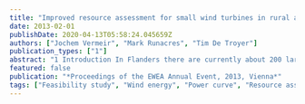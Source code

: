 ```yaml
---
title: "Improved resource assessment for small wind turbines in rural and urban areas"
date: 2013-02-01
publishDate: 2020-04-13T05:58:24.045659Z
authors: ["Jochem Vermeir", "Mark Runacres", "Tim De Troyer"]
publication_types: ["1"]
abstract: "1 Introduction In Flanders there are currently about 200 large windturbines (between 0.5 and 5 MW) installed. The number of small wind turbines (less than 100 kW) is roughly four times less, despite the much lower investment cost. It appears that the market of small wind turbines is deadlocked: small turbines still need technological improvement to close the performance gap with large wind turbines, but because there is no market, there is very little investment in research and development. Still, the public is supportive of wind turbines, and they think it important to invest in sustainable energy produc- tion (Van Hamme and Loix, 2011). In this paper we present the results of our feasibility study about small wind turbines in Flanders (Runacres et al., 2012). There are a number of small turbines on the market with adequate efficiency. Admittedly, many of the small wind turbines on the market are below par, but some are good enough to represent a viable alternative to other small-scale sources of renewable energy, such as photovoltaic panels. We have found that siting and resource assessment are an important impediment to the further development of small wind turbines. In particular, the classical methods for wind resource assessment are often not sufficient to obtain a reliable prediction of the annual energy production at a site suitable for small wind turbines (Willemsen and Wisse, 2002). The paper is organized as follows: we first present the general results of the feasibility study, focussing on the sensitivity of the approaches to predict annual yield. We then identify three key factors and propose alternatives that are scientifically more justified. 2 Feasibility study Are small wind turbines suitable to provide sustainable energy for SME's in Flanders? To answer this question, we performed wind speed measurements at various sites and conducted an exhaustive review of small wind turbines to compare the different characteristics. Combining these two aspects, we can make predictions of the annual energy production of different turbines at different sites. We performed wind measurements at 10.5 and 15 m, in built-up as well as rural areas. Our measurements were supplemented by measurements from the Royal Meteorological Institutes of Belgium (KMI) and the Netherlands (KNMI) and wind data available from project partners. For every site we constructed wind roses and energy diagrams and fitted different types of probability density functions to the data. Although these estimated distri- butions represent the data quite well (in terms of mean speed and overall shape), we found that energy yield predictions are very sensitive for the way in which the wind data are combined with the power curve. In our review of wind turbines, characteristics such as cut-in and cut- out speeds, rated power, the power curve, rotor diameter, and cost were collected for over 700 small wind turbines. To predict the annual yield at a certain site we only used turbines for which independently measured power curves were available. We also installed and tested two of our own small wind turbines. We found that rated power is a misleading indicator of the actual annual yield of a small wind turbine. To systematize the resource assessment we analysed a tool developed by Bruno Claessens and his collab- orators at Apère. This tool was used to predict the return on investment for different turbines at 18 locations in or close to Flanders, taking into account local wind speed, independently measured power curves, subsidies and fiscal policies. We extended the tool with our own measurements, added more wind turbines and improved the description of the atmospheric boundary layer. The tool is available for download from www.microwindturbine.be. The tool allows to use actual wind measurements as input data, or one can select a nearby measurement mast and a correction factor to take into account the surroundings (Wieringa, 1992). Often though the turbine will be installed at a height that differs from the height of the wind measurement. The wind speed then has to be extrapolated using the so-called log laws representing the atmospheric boundary layer. We compared different approaches using wind measurements at different heights and CFD simulations. Here again it turns out that the particular procedure used to correlate one wind speed to a different location can change the annual yield by a sig- nificant margin. To summarize, we have identified three key factors that determine the reliability of the resource assessment: * the detailed shape of the power curve at the wind speeds of interest, * the manner in which wind speed measurements are extrapolated from one height to another, * the method used to extract the distribution from the wind measurements. 3 Shape of the power curve We have performed resource assessment studies for ten different turbines using different sets of wind measurements and different density functions of the wind distribution. We found that rated power is a misleading indicator of the actual annual yield of a small wind turbine. The wind speed at limited heights (typically in the order of 15 m) and typical operating conditions of small wind turbines are invariably much lower than the rated speed. The cut-in speed and the steepness of the power curve at these low speeds will ultimately determine the annual energy production in a medium-to-low wind speeds area such as Flanders. This statement is illustrated by an example. The annual energy production of two different small wind turbines are compared for a specific site. Figure 1 shows the power curves of both turbines. A higher rated power and lower cut-in speed for turbine 1 can be determined from the figure. The wind data from a specific site is used to estimate the annual energy production. The results of the measurement campaign for a site in Flanders are shown. The figure shows the probabilty distribution of the measurements and the weibull distribution. As we now predict the annual energy production by the product of the probality distribution and the power curve, a higher energy production for turbine 2 is determined. The estimated annual energy production for turbine 1 is 2251 kWh/year and 2626 kWh/year for turbine 2. This implies also that what constitutes a 'most suited wind turbine' will be site dependent. In order to systematically compare different wind turbines for a given site one needs to compare the product of the wind distribution and the power curves. 4 Representation of the wind distribution In particular for the built environment and close to obstacles, the use of the Weibull distribution can give rise to substantial errors. Errors in ex- cess of 10% were found when e.g. a Weibull distribution was used, as is customary in most resource analyses. This is mainly due to its inability to cope with the non-zero probability of very low wind speeds. This inability skews the distribution at higher wind speeds and translates into an error of the estimated annual yield. We compare different methods to alleviate this problem (Carta et al., 2009) and we compare the effect on the accu- racy of the predicted annual yield. We also investigate the applicability of such distribution for wind speed measurements at the rooftop of buildings. More specifically we investigate the method by Takle and Brown (1977) that combines the Weibull distribution with a probability for null wind speeds, and the maximum entropy probability density function (Ram ??rez and Carta, 2006) that is specifically suited to match frequency histograms of the cube of the wind speed, and thus a useful tool to evaluate wind resources at a given site. Takle and Brown (1977) define a hybrid probability density function P H : PH(U) = F0?(U) + (1 ? F0)PW (U) (1) where * F0 is the probability of observing zero wind speeds, * ?(U) is the Dirac delta function, * P W (U ) is the classical Weibull distribution, * and U the wind speed. Ram ??rez and Carta (2006) rather define their probability density function as M PM(U,?1,...,?M)=exp ?0+?iUi (2) i?1 The ?'s are the distribution parameters, and ?0 in particular describes the non-null probability of the very small wind speeds. We show that we increase the accuracy of the annual yield production by using the maximum entropy distribution to represent the wind data. 5 Extrapolation of wind speeds at different heights Different approaches exist to represent the wind speed as a function of height above ground level. Often a logarithmic profile is assumed, such as (Manwell et al., 2009): with U(z)= ? ln z U the wind speed [m/s], U? the shear speed [m/s], (3) ? the von Karman constant (0.41), and U ? z + z0 z the height [m]. There are however different variations of these laws, and the differences between the different logarithmic approximations are substantial. In the paper we systematically compare different log-law approximations and their effect on resource assessment using CFD simulations. We demonstrate the results using annual yield predictions for a given site in Ranst, Flanders. In figure 3 a CFD simulation of the wind flow over the terrain is shown. To perform a numerical simulation of the site, a wind profile must be applied at the inlet boundary. This profile is shown in figure 4. 6 Conclusions In this paper we have discussed three key factors that greatly influence the accuracy of the annual yield prediction for small turbines: * the shape of the power curve at low to moderate wind speeds, * the choice of the probability density function to represent the wind distribution, * and the extrapolation of wind speeds to different heights. Based on our feasibility study for small wind turbines in Flanders, we used wind measurements, power curve measurements and CFD simulations to predict the energy production for different turbines at a given site. We find that the rated power is not a good predictor of annual energy yield in the typical conditions under which a small wind turbine operates in Flanders. We find that the standard use of the Weibull probability density function can lead to substantial errors. We were able to improve the accuracy of the yield prediction by tuning the probability density function and the height variation of the wind. References Carta, J., Ram ??rez, P., and Vel ?azquez, S. (2009). A review of wind speed probability distributions used in wind energy analysis: Case studies in the canary islands. Renewable and Sustainable Energy Reviews, 13:933-955. Manwell, F., McGowan, J., and Rogers, A. (2009). Wind Energy Explained. John Wiley & Sons, Chichester, 2nd edition. Ram ??rez, P. and Carta, J. (2006). The use of wind probability distributions derived from the maximum entropy principle in the analysis of wind en- ergy. a case study. Energy Conversion and Management, 47(1516):2564 - 2577. Runacres, M., Vermeir, J., and De Troyer, T. (2012). IWT 090192 Final Report--On the use of small wind turbines for sustainable energy produc- tion for SME's and individuals. Erasmushogeschool Brussel. Takle, E. and Brown, J. (1977). Note on the use of weibull statistics to char- acterize wind-speed data. Journal Paper No. J-8941 of the Iowa Agricul- ture and Home Economics Experiment Station. 7 Van Hamme, E. and Loix, E. (2011). VEA--Survey of the Support for Wind Energy in Flanders. Vlaams Energieagenschap (Flemish Energy Agency) and GfK Significant. http://www.energiesparen.be/node/880. Wieringa, J. (1992). Updating the davenport roughness classification. Jour- nal of Wind Engineering and Industrial Aerodynamics, 41-44:357-368. Willemsen, E. and Wisse, J. (2002). Accuracy of assessment of wind speed in the built environment. Journal of Wind Engineering and Industrial Aerodynamics, 90:1183-1190."
featured: false
publication: "*Proceedings of the EWEA Annual Event, 2013, Vienna*"
tags: ["Feasibility study", "Wind energy", "Power curve", "Resource assessment", "Computational fluid dynamics", "Atmospheric boundary layer", "Terrain roughness"]
---
```


